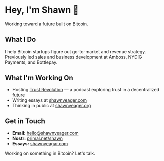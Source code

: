# Hey, I'm Shawn 👋

Working toward a future built on Bitcoin.

## What I Do

I help Bitcoin startups figure out go-to-market and revenue strategy. Previously led sales and business development at Amboss, NYDIG Payments, and Bottlepay.

## What I'm Working On

- Hosting [Trust Revolution](https://trustrevolution.co) — a podcast exploring trust in a decentralized future
- Writing essays at [shawnyeager.com](https://shawnyeager.com)
- Thinking in public at [shawnyeager.org](https://shawnyeager.org)

## Get in Touch

- **Email:** hello@shawnyeager.com
- **Nostr:** [primal.net/shawn](https://primal.net/shawn)
- **Essays:** [shawnyeagar.com](https://shawnyeager.com)

Working on something in Bitcoin? Let's talk.